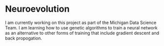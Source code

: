 # Neuroevolution

I am currently working on this project as part of the Michigan Data Science Team. I am learning how to use genetic algorithms to train a neural network as an alternative to other forms of training that include gradient descent and back propogation.
